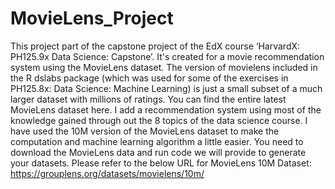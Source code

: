 # MovieLens_Project
  This project part of the capstone project of the EdX course ‘HarvardX: PH125.9x Data Science: Capstone’. It's created for a movie recommendation system using the MovieLens dataset. The version of movielens included in the R dslabs package (which was used for some of the exercises in PH125.8x: Data Science: Machine Learning) is just a small subset of a much larger dataset with millions of ratings. You can find the entire latest MovieLens dataset here. I add a recommendation system using most of the knowledge gained through out the 8 topics of the data science course. I have used the 10M version of the MovieLens dataset to make the computation and machine learning algorithm a little easier.  You need to download the MovieLens data and run code we will provide to generate your datasets. Please refer to the below URL for MovieLens 10M Dataset: https://grouplens.org/datasets/movielens/10m/ 
